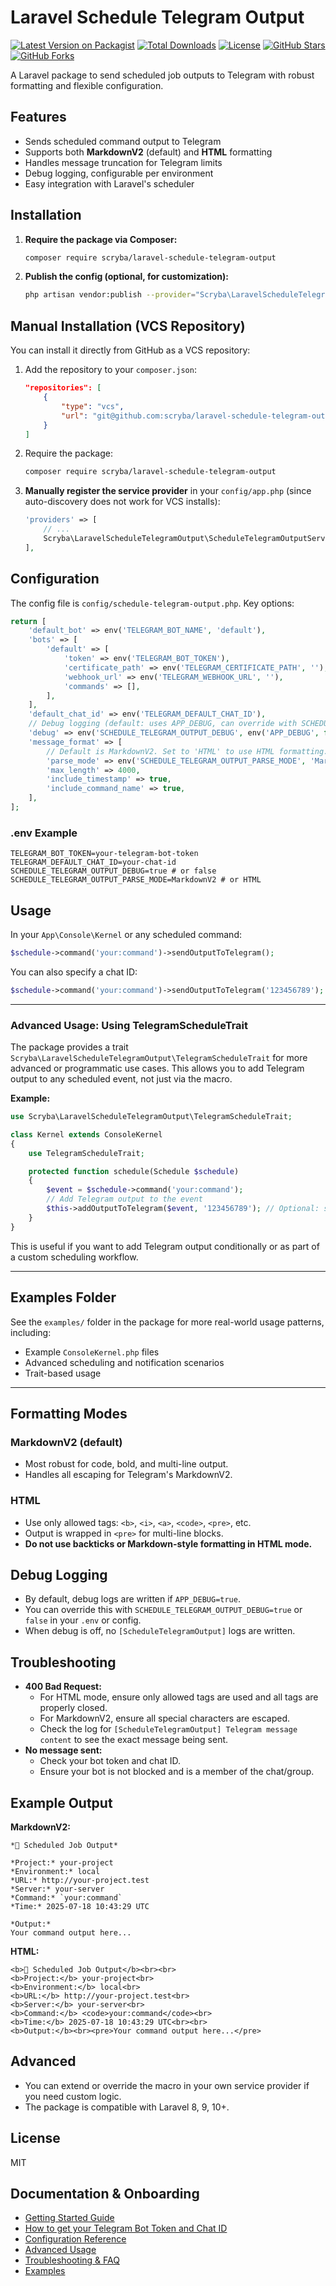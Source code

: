 # Laravel Schedule Telegram Output

[![Latest Version on Packagist](https://img.shields.io/packagist/v/scryba/laravel-schedule-telegram-output.svg?style=flat-square)](https://packagist.org/packages/scryba/laravel-schedule-telegram-output)
[![Total Downloads](https://img.shields.io/packagist/dt/scryba/laravel-schedule-telegram-output.svg?style=flat-square)](https://packagist.org/packages/scryba/laravel-schedule-telegram-output)
[![License](https://img.shields.io/packagist/l/scryba/laravel-schedule-telegram-output.svg?style=flat-square)](https://packagist.org/packages/scryba/laravel-schedule-telegram-output)
[![GitHub Stars](https://img.shields.io/github/stars/scryba/laravel-schedule-telegram-output?style=flat-square)](https://github.com/scryba/laravel-schedule-telegram-output/stargazers)
[![GitHub Forks](https://img.shields.io/github/forks/scryba/laravel-schedule-telegram-output?style=flat-square)](https://github.com/scryba/laravel-schedule-telegram-output/network)

A Laravel package to send scheduled job outputs to Telegram with robust formatting and flexible configuration.

## Features

- Sends scheduled command output to Telegram
- Supports both **MarkdownV2** (default) and **HTML** formatting
- Handles message truncation for Telegram limits
- Debug logging, configurable per environment
- Easy integration with Laravel's scheduler

## Installation

1. **Require the package via Composer:**

   ```bash
   composer require scryba/laravel-schedule-telegram-output
   ```

2. **Publish the config (optional, for customization):**

   ```bash
   php artisan vendor:publish --provider="Scryba\LaravelScheduleTelegramOutput\ScheduleTelegramOutputServiceProvider" --tag=schedule-telegram-output-config
   ```

## Manual Installation (VCS Repository)

You can install it directly from GitHub as a VCS repository:

1. Add the repository to your `composer.json`:

   ```json
   "repositories": [
       {
           "type": "vcs",
           "url": "git@github.com:scryba/laravel-schedule-telegram-output.git"
       }
   ]
   ```

2. Require the package:

   ```bash
   composer require scryba/laravel-schedule-telegram-output
   ```

3. **Manually register the service provider** in your `config/app.php` (since auto-discovery does not work for VCS installs):

   ```php
   'providers' => [
       // ...
       Scryba\LaravelScheduleTelegramOutput\ScheduleTelegramOutputServiceProvider::class,
   ],
   ```

## Configuration

The config file is `config/schedule-telegram-output.php`. Key options:

```php
return [
    'default_bot' => env('TELEGRAM_BOT_NAME', 'default'),
    'bots' => [
        'default' => [
            'token' => env('TELEGRAM_BOT_TOKEN'),
            'certificate_path' => env('TELEGRAM_CERTIFICATE_PATH', ''),
            'webhook_url' => env('TELEGRAM_WEBHOOK_URL', ''),
            'commands' => [],
        ],
    ],
    'default_chat_id' => env('TELEGRAM_DEFAULT_CHAT_ID'),
    // Debug logging (default: uses APP_DEBUG, can override with SCHEDULE_TELEGRAM_OUTPUT_DEBUG)
    'debug' => env('SCHEDULE_TELEGRAM_OUTPUT_DEBUG', env('APP_DEBUG', false)),
    'message_format' => [
        // Default is MarkdownV2. Set to 'HTML' to use HTML formatting.
        'parse_mode' => env('SCHEDULE_TELEGRAM_OUTPUT_PARSE_MODE', 'MarkdownV2'),
        'max_length' => 4000,
        'include_timestamp' => true,
        'include_command_name' => true,
    ],
];
```

### .env Example

```env
TELEGRAM_BOT_TOKEN=your-telegram-bot-token
TELEGRAM_DEFAULT_CHAT_ID=your-chat-id
SCHEDULE_TELEGRAM_OUTPUT_DEBUG=true # or false
SCHEDULE_TELEGRAM_OUTPUT_PARSE_MODE=MarkdownV2 # or HTML
```

## Usage

In your `App\Console\Kernel` or any scheduled command:

```php
$schedule->command('your:command')->sendOutputToTelegram();
```

You can also specify a chat ID:

```php
$schedule->command('your:command')->sendOutputToTelegram('123456789');
```

---

### Advanced Usage: Using TelegramScheduleTrait

The package provides a trait `Scryba\LaravelScheduleTelegramOutput\TelegramScheduleTrait` for more advanced or programmatic use cases. This allows you to add Telegram output to any scheduled event, not just via the macro.

**Example:**

```php
use Scryba\LaravelScheduleTelegramOutput\TelegramScheduleTrait;

class Kernel extends ConsoleKernel
{
    use TelegramScheduleTrait;

    protected function schedule(Schedule $schedule)
    {
        $event = $schedule->command('your:command');
        // Add Telegram output to the event
        $this->addOutputToTelegram($event, '123456789'); // Optional: specify chat ID
    }
}
```

This is useful if you want to add Telegram output conditionally or as part of a custom scheduling workflow.

---

## Examples Folder

See the `examples/` folder in the package for more real-world usage patterns, including:

- Example `ConsoleKernel.php` files
- Advanced scheduling and notification scenarios
- Trait-based usage

---

## Formatting Modes

### MarkdownV2 (default)

- Most robust for code, bold, and multi-line output.
- Handles all escaping for Telegram's MarkdownV2.

### HTML

- Use only allowed tags: `<b>`, `<i>`, `<a>`, `<code>`, `<pre>`, etc.
- Output is wrapped in `<pre>` for multi-line blocks.
- **Do not use backticks or Markdown-style formatting in HTML mode.**

## Debug Logging

- By default, debug logs are written if `APP_DEBUG=true`.
- You can override this with `SCHEDULE_TELEGRAM_OUTPUT_DEBUG=true` or `false` in your `.env` or config.
- When debug is off, no `[ScheduleTelegramOutput]` logs are written.

## Troubleshooting

- **400 Bad Request:**
  - For HTML mode, ensure only allowed tags are used and all tags are properly closed.
  - For MarkdownV2, ensure all special characters are escaped.
  - Check the log for `[ScheduleTelegramOutput] Telegram message content` to see the exact message being sent.
- **No message sent:**
  - Check your bot token and chat ID.
  - Ensure your bot is not blocked and is a member of the chat/group.

## Example Output

**MarkdownV2:**

```
*🤖 Scheduled Job Output*

*Project:* your-project
*Environment:* local
*URL:* http://your-project.test
*Server:* your-server
*Command:* `your:command`
*Time:* 2025-07-18 10:43:29 UTC

*Output:*
Your command output here...
```

**HTML:**

```
<b>🤖 Scheduled Job Output</b><br><br>
<b>Project:</b> your-project<br>
<b>Environment:</b> local<br>
<b>URL:</b> http://your-project.test<br>
<b>Server:</b> your-server<br>
<b>Command:</b> <code>your:command</code><br>
<b>Time:</b> 2025-07-18 10:43:29 UTC<br><br>
<b>Output:</b><br><pre>Your command output here...</pre>
```

## Advanced

- You can extend or override the macro in your own service provider if you need custom logic.
- The package is compatible with Laravel 8, 9, 10+.

## License

MIT

## Documentation & Onboarding

- [Getting Started Guide](docs/GETTING_STARTED.md)
- [How to get your Telegram Bot Token and Chat ID](docs/TELEGRAM_SETUP.md)
- [Configuration Reference](docs/CONFIGURATION.md)
- [Advanced Usage](docs/ADVANCED_USAGE.md)
- [Troubleshooting & FAQ](docs/TROUBLESHOOTING.md)
- [Examples](docs/EXAMPLES.md)
